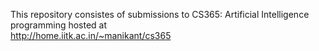 This repository consistes of submissions to CS365: Artificial Intelligence programming hosted at <br>
http://home.iitk.ac.in/~manikant/cs365